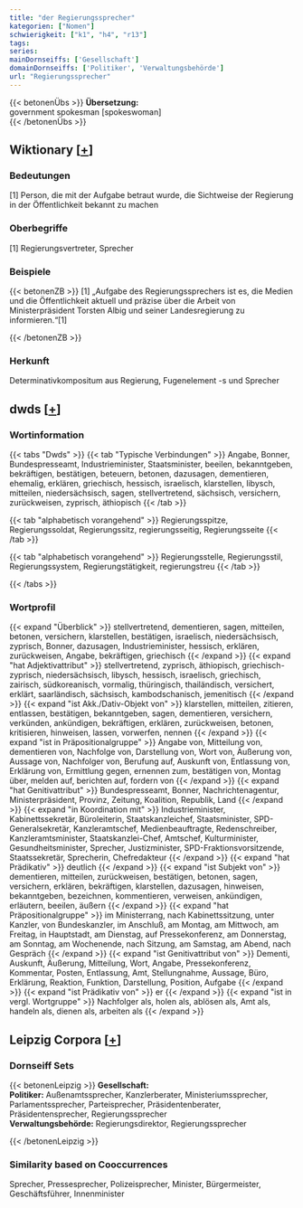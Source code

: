 ```yaml
---
title: "der Regierungssprecher"
kategorien: ["Nomen"]
schwierigkeit: ["k1", "h4", "r13"]
tags:
series:
mainDornseiffs: ['Gesellschaft']
domainDornseiffs: ['Politiker', 'Verwaltungsbehörde']
url: "Regierungssprecher"
---
```


{{< betonenÜbs >}}
**Übersetzung:**  
government spokesman [spokeswoman]  
{{< /betonenÜbs >}}

## Wiktionary [[+](https://de.wiktionary.org/wiki/Regierungssprecher)]

### Bedeutungen
[1] Person, die mit der Aufgabe betraut wurde, die Sichtweise der Regierung in der Öffentlichkeit bekannt zu machen  

### Oberbegriffe
[1] Regierungsvertreter, Sprecher  

### Beispiele
{{< betonenZB >}}
[1] „Aufgabe des Regierungssprechers ist es, die Medien und die Öffentlichkeit aktuell und präzise über die Arbeit von Ministerpräsident Torsten Albig und seiner Landesregierung zu informieren.“[1]  

{{< /betonenZB >}}
### Herkunft
Determinativkompositum aus Regierung, Fugenelement -s und Sprecher  



## dwds [[+](https://www.dwds.de/wb/Regierungssprecher)]

### Wortinformation
{{< tabs "Dwds" >}}
{{< tab "Typische Verbindungen" >}}
Angabe, Bonner, Bundespresseamt, Industrieminister, Staatsminister, beeilen, bekanntgeben, bekräftigen, bestätigen, beteuern, betonen, dazusagen, dementieren, ehemalig, erklären, griechisch, hessisch, israelisch, klarstellen, libysch, mitteilen, niedersächsisch, sagen, stellvertretend, sächsisch, versichern, zurückweisen, zyprisch, äthiopisch
{{< /tab >}}

{{< tab "alphabetisch vorangehend" >}}
Regierungsspitze, Regierungssoldat, Regierungssitz, regierungsseitig, Regierungsseite
{{< /tab >}}

{{< tab "alphabetisch vorangehend" >}}
Regierungsstelle, Regierungsstil, Regierungssystem, Regierungstätigkeit, regierungstreu
{{< /tab >}}

{{< /tabs >}}

### Wortprofil
{{< expand "Überblick" >}} stellvertretend, dementieren, sagen, mitteilen, betonen, versichern, klarstellen, bestätigen, israelisch, niedersächsisch, zyprisch, Bonner, dazusagen, Industrieminister, hessisch, erklären, zurückweisen, Angabe, bekräftigen, griechisch {{< /expand >}}
{{< expand "hat Adjektivattribut" >}} stellvertretend, zyprisch, äthiopisch, griechisch-zyprisch, niedersächsisch, libysch, hessisch, israelisch, griechisch, zairisch, südkoreanisch, vormalig, thüringisch, thailändisch, versichert, erklärt, saarländisch, sächsisch, kambodschanisch, jemenitisch {{< /expand >}}
{{< expand "ist Akk./Dativ-Objekt von" >}} klarstellen, mitteilen, zitieren, entlassen, bestätigen, bekanntgeben, sagen, dementieren, versichern, verkünden, ankündigen, bekräftigen, erklären, zurückweisen, betonen, kritisieren, hinweisen, lassen, vorwerfen, nennen {{< /expand >}}
{{< expand "ist in Präpositionalgruppe" >}} Angabe von, Mitteilung von, dementieren von, Nachfolge von, Darstellung von, Wort von, Äußerung von, Aussage von, Nachfolger von, Berufung auf, Auskunft von, Entlassung von, Erklärung von, Ermittlung gegen, ernennen zum, bestätigen von, Montag über, melden auf, berichten auf, fordern von {{< /expand >}}
{{< expand "hat Genitivattribut" >}} Bundespresseamt, Bonner, Nachrichtenagentur, Ministerpräsident, Provinz, Zeitung, Koalition, Republik, Land {{< /expand >}}
{{< expand "in Koordination mit" >}} Industrieminister, Kabinettssekretär, Büroleiterin, Staatskanzleichef, Staatsminister, SPD-Generalsekretär, Kanzleramtschef, Medienbeauftragte, Redenschreiber, Kanzleramtsminister, Staatskanzlei-Chef, Amtschef, Kulturminister, Gesundheitsminister, Sprecher, Justizminister, SPD-Fraktionsvorsitzende, Staatssekretär, Sprecherin, Chefredakteur {{< /expand >}}
{{< expand "hat Prädikativ" >}} deutlich {{< /expand >}}
{{< expand "ist Subjekt von" >}} dementieren, mitteilen, zurückweisen, bestätigen, betonen, sagen, versichern, erklären, bekräftigen, klarstellen, dazusagen, hinweisen, bekanntgeben, bezeichnen, kommentieren, verweisen, ankündigen, erläutern, beeilen, äußern {{< /expand >}}
{{< expand "hat Präpositionalgruppe" >}} im Ministerrang, nach Kabinettssitzung, unter Kanzler, von Bundeskanzler, im Anschluß, am Montag, am Mittwoch, am Freitag, in Hauptstadt, am Dienstag, auf Pressekonferenz, am Donnerstag, am Sonntag, am Wochenende, nach Sitzung, am Samstag, am Abend, nach Gespräch {{< /expand >}}
{{< expand "ist Genitivattribut von" >}} Dementi, Auskunft, Äußerung, Mitteilung, Wort, Angabe, Pressekonferenz, Kommentar, Posten, Entlassung, Amt, Stellungnahme, Aussage, Büro, Erklärung, Reaktion, Funktion, Darstellung, Position, Aufgabe {{< /expand >}}
{{< expand "ist Prädikativ von" >}} er {{< /expand >}}
{{< expand "ist in vergl. Wortgruppe" >}} Nachfolger als, holen als, ablösen als, Amt als, handeln als, dienen als, arbeiten als {{< /expand >}}

## Leipzig Corpora [[+](https://corpora.uni-leipzig.de/en/res?word=Regierungssprecher&corpusId=deu_newscrawl-public_2018)]

### Dornseiff Sets
{{< betonenLeipzig >}}
**Gesellschaft:**  
**Politiker:** Außenamtssprecher, Kanzlerberater, Ministeriumssprecher, Parlamentssprecher, Parteisprecher, Präsidentenberater, Präsidentensprecher, Regierungssprecher  
**Verwaltungsbehörde:** Regierungsdirektor, Regierungssprecher  

{{< /betonenLeipzig >}}

### Similarity based on Cooccurrences
Sprecher, Pressesprecher, Polizeisprecher, Minister, Bürgermeister, Geschäftsführer, Innenminister

